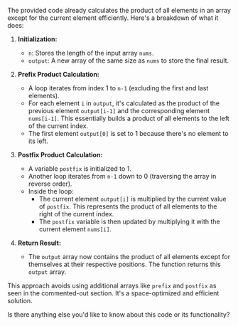 The provided code already calculates the product of all elements in an array except for the current element efficiently. Here's a breakdown of what it does:

1. **Initialization:**
   - `n`: Stores the length of the input array `nums`.
   - `output`: A new array of the same size as `nums` to store the final result.

2. **Prefix Product Calculation:**
   - A loop iterates from index 1 to `n-1` (excluding the first and last elements).
   - For each element `i` in `output`, it's calculated as the product of the previous element `output[i-1]` and the corresponding element `nums[i-1]`. This essentially builds a product of all elements to the left of the current index.
   - The first element `output[0]` is set to 1 because there's no element to its left.

3. **Postfix Product Calculation:**
   - A variable `postfix` is initialized to 1.
   - Another loop iterates from `n-1` down to 0 (traversing the array in reverse order).
   - Inside the loop:
     - The current element `output[i]` is multiplied by the current value of `postfix`. This represents the product of all elements to the right of the current index.
     - The `postfix` variable is then updated by multiplying it with the current element `nums[i]`.

4. **Return Result:**
   - The `output` array now contains the product of all elements except for themselves at their respective positions. The function returns this `output` array.

This approach avoids using additional arrays like `prefix` and `postfix` as seen in the commented-out section. It's a space-optimized and efficient solution.

Is there anything else you'd like to know about this code or its functionality?